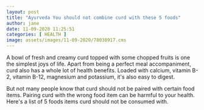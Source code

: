 ```yaml
---
layout: post
title: "Ayurveda You should not combine curd with these 5 foods"
author: jane 
date: 11-09-2020 11:25:51 
categories: [ HEALTH ] 
image: assets/images/11-09-2020/78038917.cms
---
```

A bowl of fresh and creamy curd topped with some chopped fruits is one the simplest joys of life. Apart from being a perfect meal accompaniment, curd also has a whole lot of health benefits. Loaded with calcium, vitamin B-2, vitamin B-12, magnesium and potassium, it's also easy to digest.



But not many people know that curd should not be paired with certain food items. Pairing curd with the wrong food item can be harmful to your health. Here's a list of 5 foods items curd should not be consumed with.